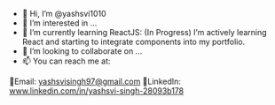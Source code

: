 - 👋 Hi, I’m @yashsvi1010
- 👀 I’m interested in ...
- 🌱 I’m currently learning ReactJS: (In Progress) I’m actively learning React and starting to integrate components into my portfolio.
- 💞️ I’m looking to collaborate on ...
- 📫 You can reach me at:

 📧Email: yashsvisingh97@gmail.com
🧾LinkedIn: www.linkedin.com/in/yashsvi-singh-28093b178

<!---
yashsvi1010/yashsvi1010 is a ✨ special ✨ repository because its `README.md` (this file) appears on your GitHub profile.
You can click the Preview link to take a look at your changes.
--->
